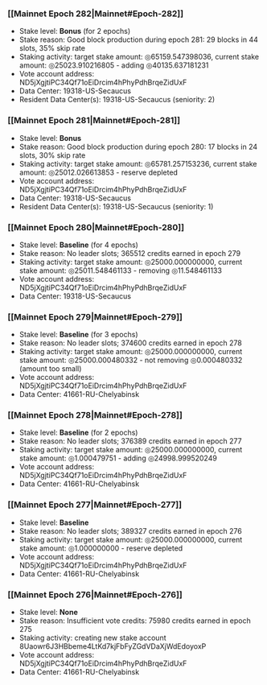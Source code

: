 ### [[Mainnet Epoch 282|Mainnet#Epoch-282]]
* Stake level: **Bonus** (for 2 epochs)
* Stake reason: Good block production during epoch 281: 29 blocks in 44 slots, 35% skip rate
* Staking activity: target stake amount: ◎65159.547398036, current stake amount: ◎25023.910216805 - adding ◎40135.637181231
* Vote account address: ND5jXgjtiPC34Qf71oEiDrcim4hPhyPdhBrqeZidUxF
* Data Center: 19318-US-Secaucus
* Resident Data Center(s): 19318-US-Secaucus (seniority: 2)
### [[Mainnet Epoch 281|Mainnet#Epoch-281]]
* Stake level: **Bonus**
* Stake reason: Good block production during epoch 280: 17 blocks in 24 slots, 30% skip rate
* Staking activity: target stake amount: ◎65781.257153236, current stake amount: ◎25012.026613853 - reserve depleted
* Vote account address: ND5jXgjtiPC34Qf71oEiDrcim4hPhyPdhBrqeZidUxF
* Data Center: 19318-US-Secaucus
* Resident Data Center(s): 19318-US-Secaucus (seniority: 1)
### [[Mainnet Epoch 280|Mainnet#Epoch-280]]
* Stake level: **Baseline** (for 4 epochs)
* Stake reason: No leader slots; 365512 credits earned in epoch 279
* Staking activity: target stake amount: ◎25000.000000000, current stake amount: ◎25011.548461133 - removing ◎11.548461133
* Vote account address: ND5jXgjtiPC34Qf71oEiDrcim4hPhyPdhBrqeZidUxF
* Data Center: 19318-US-Secaucus
### [[Mainnet Epoch 279|Mainnet#Epoch-279]]
* Stake level: **Baseline** (for 3 epochs)
* Stake reason: No leader slots; 374600 credits earned in epoch 278
* Staking activity: target stake amount: ◎25000.000000000, current stake amount: ◎25000.000480332 - not removing ◎0.000480332 (amount too small)
* Vote account address: ND5jXgjtiPC34Qf71oEiDrcim4hPhyPdhBrqeZidUxF
* Data Center: 41661-RU-Chelyabinsk
### [[Mainnet Epoch 278|Mainnet#Epoch-278]]
* Stake level: **Baseline** (for 2 epochs)
* Stake reason: No leader slots; 376389 credits earned in epoch 277
* Staking activity: target stake amount: ◎25000.000000000, current stake amount: ◎1.000479751 - adding ◎24998.999520249
* Vote account address: ND5jXgjtiPC34Qf71oEiDrcim4hPhyPdhBrqeZidUxF
* Data Center: 41661-RU-Chelyabinsk
### [[Mainnet Epoch 277|Mainnet#Epoch-277]]
* Stake level: **Baseline**
* Stake reason: No leader slots; 389327 credits earned in epoch 276
* Staking activity: target stake amount: ◎25000.000000000, current stake amount: ◎1.000000000 - reserve depleted
* Vote account address: ND5jXgjtiPC34Qf71oEiDrcim4hPhyPdhBrqeZidUxF
* Data Center: 41661-RU-Chelyabinsk
### [[Mainnet Epoch 276|Mainnet#Epoch-276]]
* Stake level: **None**
* Stake reason: Insufficient vote credits: 75980 credits earned in epoch 275
* Staking activity: creating new stake account 8Uaowr6J3HBbeme4LtKd7kjFbFyZGdVDaXjWdEdoyoxP
* Vote account address: ND5jXgjtiPC34Qf71oEiDrcim4hPhyPdhBrqeZidUxF
* Data Center: 41661-RU-Chelyabinsk